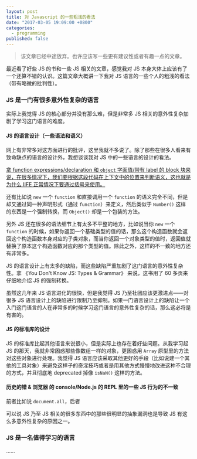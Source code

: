 ```yaml
---
layout: post
title: 对 Javascript 的一些粗浅的看法
date: "2017-03-05 19:09:00 +0800"
categories: 
  - programming
published: false
---
```


> 该文章已经中途放弃。也许应该写一些更有建议性或者有趣一点的文章。

最近看了好些 JS 的书和一些 JS 相关的文章，感觉我对 JS 本身大体上应该有了一个还算不错的认识。这篇文章大概讲一下我对 JS 语言的一些个人的粗浅的看法（带有略微的批判性）。

### JS 是一门有很多意外性复杂的语言
实际上我觉得 JS 的核心部分并没有那么难，但是非常多 JS 相关的意外性复杂加剧了学习这门语言的难度。
#### JS 的语言设计（一些语法和语义）
网上有非常多对这方面进行的批评，这里我就不多说了。除了那些在很多人看来有致命缺点的语言的设计外，我想谈谈我对 JS 中的一些语言的设计的看法。

[拿 function expressions/declaration 和 `object` 字面值/带有 label 的 block 块来说，在很多情况下，我们要根据这段代码在上下文中的位置来判断语义，这也就是为什么 IIFE 正常情况下要通过括号来使用。][1]

还有比如说 `new` 一个 `function` 和直接调用一个 `function` 的语义完全不同，但是却又通过同一种声明形式（通过 `function`）来定义，然后类似于 `Number()` 这样的东西是一个强制转换，而 `Object()` 却是一个包装的方法。

另外 JS 还在很多的语法细节上有太多不平整的地方，比如说当你 `new` 一个 `function` 的时候，如果你返回一个基础类型的值的话，那么这个构造函数就会返回这个构造函数本身对应的子类对象，而当你返回一个对象类型的值时，返回值就替换了原本这个构造函数对应的那个类型的值。除此之外，这样的不一致的地方还有非常多。

JS 的语言设计上有太多的缺陷，而这些缺陷严重加剧了这门语言的意外性复杂性。拿 《You Don't Know JS: Types & Grammar》 来说，这书用了 60 多页来仔细地介绍 JS 的强制转换。

虽然这几年来 JS 语言进化的很快，但是我觉得 JS 乃至社团应该更激进点——对很多 JS 语言设计上的缺陷进行限制乃至抑制。如果一门语言设计上的缺陷让一个入门这门语言的人在非常多的时候学习这门语言的意外性复杂的话，那么这必将是有害的。

#### JS 的标准库的设计
JS 的标准库比起其他语言来说很小，但是实际上也存在着好些问题。从我学习起 JS 的那天，我就非常困惑那些像数组一样的对象，更困惑用 `Array` 原型里的方法对这些对象进行处理。我觉得 JS 语言应该采取其他更好的手段（比如说建一个其他的工具对象）来避免这样子的奇淫技巧或者是用其他方式慢慢地改进这种不合理的方式，并且彻底地 deprecated 掉像 `isNaN()` 这样的方法。

#### 历史的错 & 浏览器 的 console/Node.js 的 REPL 里的一些 JS 行为的不一致
前者比如说 `document.all`，后者

可以说 JS 乃至 JS 相关的很多东西中的那些很明显的抽象漏洞也是导致 JS 有这么多意外性复杂的原因之一。

### JS 是一名值得学习的语言
……

[1]: http://www.2ality.com/2012/09/expressions-vs-statements.html
